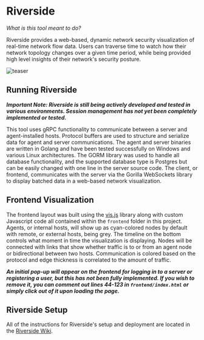 # Riverside

*What is this tool meant to do?*

Riverside provides a web-based, dynamic network security visualization of real-time network flow data. Users can traverse time to watch how their network topology changes over a given time period, while being provided high level insights of their network's security posture.

![teaser](https://user-images.githubusercontent.com/21197485/191615126-ad53f8a4-55cf-491b-b991-f85e3488a318.png)

## Running Riverside

*__Important Note: Riverside is still being actively developed and tested in various environments. Session management has not yet been completely implemented or tested.__*

This tool uses gRPC functionality to communicate between a server and agent-installed hosts. Protocol buffers are used to structure and serialize data for agent and server communications. The agent and server binaries are written in Golang and have been tested successfully on Windows and various Linux architectures. The GORM library was used to handle all database functionality, and the supported database type is Postgres but can be easily changed with one line in the server source code. The client, or frontend, communicates with the server via the Gorilla WebSockets library to display batched data in a web-based network visualization.


## Frontend Visualization

The frontend layout was built using the [vis.js](https://visjs.org/) library along with custom Javascript code all contained within the `frontend` folder in this project. Agents, or internal hosts, will show up as cyan-colored nodes by default with remote, or external hosts, being grey. The timeline on the bottom controls what moment in time the visualization is displaying. Nodes will be connected with links that show whether traffic is to or from an agent node or bidirectional between two hosts. Communication is colored based on the protocol and edge thickness is correlated to the amount of traffic.

*__An initial pop-up will appear on the frontend for logging in to a server or registering a user, but this has not been fully implemented. If you wish to remove it, you can comment out lines 44-123 in `frontend/index.html` or simply click out of it upon loading the page.__*

## Riverside Setup

All of the instructions for Riverside's setup and deployment are located in the [Riverside Wiki](https://github.com/artemis19/riverside/wiki).